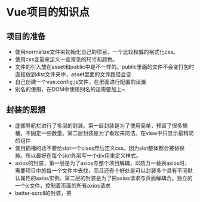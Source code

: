 # Vue项目的知识点

## 项目的准备

* 使用normalize文件来初始化自己的项目，一个比较权威的格式化css。
* 使用css变量来定义一些常见的尺寸和颜色。
* 文件的引入放在asset和public中是不一样的。public里面的文件不会变打包时直接放到dist文件夹中，asset里面的文件路径会变
* 自己创建一个vue.config.js文件，在里面进行配置的设置
* 别名的使用，在DOM中使用别名的话需要加上~

## 封装的思想

* 底部导航栏进行了多层的封装。第一层封装是为了使用简单，预留了很多插槽，不固定一些数量。第二层封装是为了看起来简洁。在view中只显示最精简的组件
* 使用插槽的话不要给slot一个class然后定义css，因为slot整体都会被替换掉。所以最好在每个slot外层写一个div用来定义样式。
* axios的封装，第一层是为了axios与整个项目解耦，以防万一替换axios时，需要项目中的每一个文件中去找，而且还有个好处是可以封装多个具有不同默认属性的axios实例。第二层的封装是为了把axios请求与页面解耦合。独立的一个js文件，控制着页面的所有axios请求
* better-scroll的封装，把